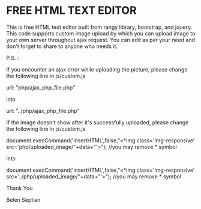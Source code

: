 # FREE HTML TEXT EDITOR

This is free HTML text editor built from rangy library, bootstrap, and jquery. This code supports custom image upload by which you can upload image to your own server throughout ajax request. You can edit as per your need and don't forget to share to anyone who needs it.


P.S. : 

If you encounter an ajax error while uploading the picture, please change the following line in js/custom.js

url: "php/ajax_php_file.php"

into

url: "../php/ajax_php_file.php"


If the image doesn't show after it's successfully uploaded, please change the following line in js/custom.js

document.execCommand('insertHTML',false,"<*img class='img-responsive' src='php/uploaded_image/"+data+"'>"); //you may remove * symbol

into

document.execCommand('insertHTML',false,"<*img class='img-responsive' src='../php/uploaded_image/"+data+"'>"); //you may remove * symbol



Thank You

Belen Septian


  
 
